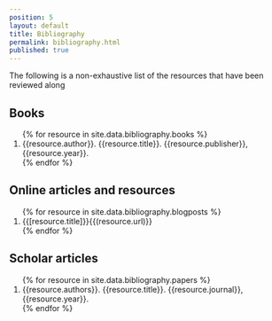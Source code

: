 ```yaml
---
position: 5
layout: default
title: Bibliography
permalink: bibliography.html
published: true
---
```

The following is a non-exhaustive list of the resources that have been reviewed along

## Books
<ol>
{% for resource in site.data.bibliography.books %}
	<li>{{resource.author}}. {{resource.title}}. {{resource.publisher}}, {{resource.year}}.</li>
{% endfor %}
</ol>

## Online articles and resources

<ol>
{% for resource in site.data.bibliography.blogposts %}
	<li>{{[resource.title]}}{{(resource.url)}}</li>
{% endfor %}
</ol>

## Scholar articles

<ol>
{% for resource in site.data.bibliography.papers %}
	<li>{{resource.authors}}. {{resource.title}}. {{resource.journal}}, {{resource.year}}.</li>
{% endfor %}
</ol>
